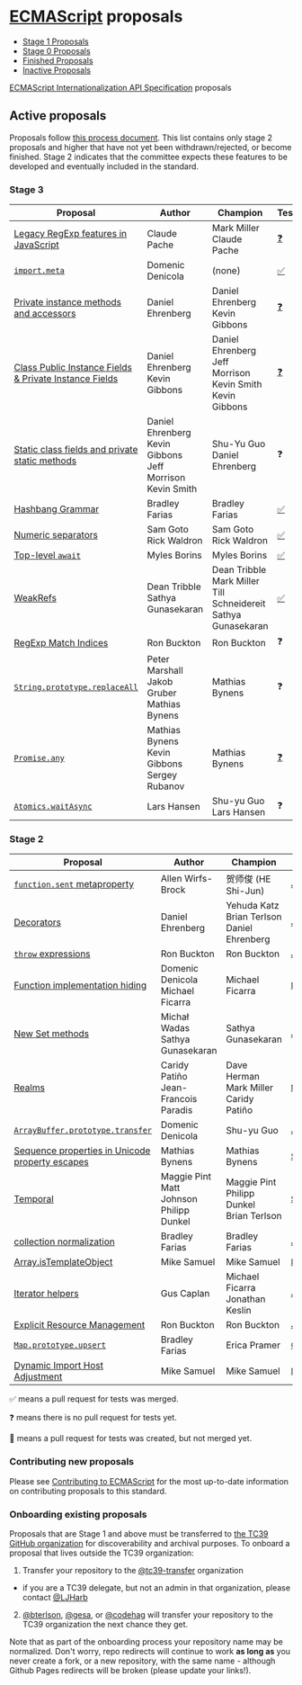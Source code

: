 # [ECMAScript](https://github.com/tc39/ecma262) proposals

* [Stage 1 Proposals](stage-1-proposals.md)
* [Stage 0 Proposals](stage-0-proposals.md)
* [Finished Proposals](finished-proposals.md)
* [Inactive Proposals](inactive-proposals.md)

[ECMAScript Internationalization API Specification](ecma402/README.md) proposals

## Active proposals

Proposals follow [this process document](https://tc39.github.io/process-document/).
This list contains only stage 2 proposals and higher that have not yet been withdrawn/rejected, or become finished.
Stage 2 indicates that the committee expects these features to be developed and eventually included in the standard.

### Stage 3

| Proposal                                                                       | Author                                                                  | Champion                                                                | Tests                                          | <sub>Last Presented</sub>                               |
| ------------------------------------------------------------------------------ | ----------------------------------------------------------------------- | ----------------------------------------------------------------------- | ---------------------------------------------- | --------------------------------------------------------|
| [Legacy RegExp features in JavaScript][regexp-legacy]                          | Claude Pache                                                            | Mark Miller<br />Claude Pache                                           | [:question:][tests-regexp-legacy]      | <sub>[May&nbsp;2017][regexp-legacy-notes]</sub>         |
| [`import.meta`][import-meta]                                                   | Domenic Denicola                                                        | (none)                                                                  | [:white_check_mark:][tests-import-meta]        | <sub>[September&nbsp;2017][import-meta-notes]</sub>     |
| [Private instance methods and accessors][private-methods]                      | Daniel Ehrenberg                                                        | Daniel Ehrenberg<br />Kevin Gibbons                                     | [:question:][tests-private-methods]            | <sub>[January&nbsp;2019][class-fields-notes]</sub>      |
| [Class Public Instance Fields & Private Instance Fields][class-fields]         | Daniel Ehrenberg<br />Kevin Gibbons                                     | Daniel Ehrenberg<br />Jeff Morrison<br />Kevin Smith<br />Kevin Gibbons | [:question:][tests-class-fields]               | <sub>[January&nbsp;2019][class-fields-notes]</sub>      |
| [Static class fields and private static methods][static-class-features]        | Daniel Ehrenberg<br />Kevin Gibbons<br />Jeff Morrison<br />Kevin Smith | Shu-Yu Guo<br />Daniel Ehrenberg                                        | :question:                                     | <sub>[January&nbsp;2019][class-fields-notes]</sub>      |
| [Hashbang Grammar][hashbang-grammar]                                           | Bradley Farias                                                          | Bradley Farias                                                          | [:white_check_mark:][tests-hashbang-grammar]   | <sub>[November&nbsp;2018][hashbang-notes]</sub>         |
| [Numeric separators][numeric_separators]                                       | Sam Goto<br />Rick Waldron                                              | Sam Goto<br />Rick Waldron                                              | [:white_check_mark:][tests-numeric_separators] | <sub>[June&nbsp;2019][numeric_separators-notes]</sub>   |
| [Top-level `await`][await]                                                     | Myles Borins                                                            | Myles Borins                                                            | [:white_check_mark:][tests-await]              | <sub>[June&nbsp;2019][await-notes]</sub>                |
| [WeakRefs][weakrefs]                                                           | Dean Tribble<br />Sathya Gunasekaran                          | Dean Tribble<br />Mark Miller<br />Till Schneidereit<br />Sathya Gunasekaran      | [:white_check_mark:][tests-weakrefs]           | <sub>[June&nbsp;2019][weakrefs-notes]</sub>             |
| [RegExp Match Indices][regex-match-indices]                                    | Ron Buckton                                                             | Ron Buckton                                                             | :question:                                     | <sub>[December&nbsp;2019][regex-match-indices-notes]</sub> |
| [`String.prototype.replaceAll`][replace-all]                                   | Peter Marshall<br />Jakob Gruber<br />Mathias Bynens                    | Mathias Bynens                                                          | :question:                                     | <sub>[October&nbsp;2019][replace-all-notes]</sub>       |
| [`Promise.any`][promise-any]                                                   | Mathias Bynens<br />Kevin Gibbons<br />Sergey Rubanov                   | Mathias Bynens                                                          | [:question:][tests-promise-any]                | <sub>[October 2019][promise-any-notes]</sub>            |
| [`Atomics.waitAsync`][nonblocking]                                             | Lars Hansen                                                             | Shu-yu Guo<br />Lars Hansen                                             | :question:                                     | <sub>[December&nbsp;2019][nonblocking-notes]</sub>      |

### Stage 2

| Proposal                                                                       | Author                                                | Champion                                                                          | <sub>Last Presented</sub>                                           |
| ------------------------------------------------------------------------------ | ----------------------------------------------------- | --------------------------------------------------------------------------------- | ------------------------------------------------------------------- |
| [`function.sent` metaproperty][function-sent]                                  | Allen Wirfs-Brock                                     | 贺师俊 (HE Shi-Jun)                                                               | <sub>[July 2019][function-sent-notes]</sub>                         |
| [Decorators][decorators]                                                       | Daniel Ehrenberg                                      | Yehuda Katz<br />Brian Terlson<br />Daniel Ehrenberg                              | <sub>[January&nbsp;2019][decorators-notes]</sub>                    |
| [`throw` expressions][throw-expressions]                                       | Ron Buckton                                           | Ron Buckton                                                                       | <sub>[January&nbsp;2018][throw-expressions-notes]</sub>             |
| [Function implementation hiding][censorship]                                   | Domenic Denicola<br />Michael Ficarra                 | Michael Ficarra                                                                   | <sub>[December&nbsp;2019][censorship-notes]</sub>                   |
| [New Set methods][set-methods]                                                 | Michał Wadas<br />Sathya Gunasekaran                  | Sathya Gunasekaran                                                                | <sub>[January&nbsp;2019][set-methods-notes]</sub>                   |
| [Realms][realms]                                                               | Caridy Patiño<br />Jean-Francois Paradis              | Dave Herman<br />Mark Miller<br />Caridy Patiño                                   | <sub>[May&nbsp;2018][realms-notes]</sub>                            |
| [`ArrayBuffer.prototype.transfer`][buffer-transfer]                            | Domenic Denicola                                      | Shu-yu Guo                                                                        | <sub>[July&nbsp;2018][buffer-transfer-notes]</sub>                  |
| [Sequence properties in Unicode property escapes][unicode-sequence-properties] | Mathias Bynens                                        | Mathias Bynens                                                                    | <sub>[September&nbsp;2018][unicode-sequence-properties-notes]</sub> |
| [Temporal][temporal]                                                           | Maggie Pint<br />Matt Johnson<br />Philipp Dunkel     | Maggie Pint<br />Philipp Dunkel<br />Brian Terlson                                | <sub>[September&nbsp;2018][temporal-notes]</sub>                    |
| [collection normalization][collection-rekey]                                   | Bradley Farias                                        | Bradley Farias                                                                    | <sub>[January&nbsp;2019][richer-keys-notes]</sub>                   |
| [Array.isTemplateObject][isTemplateObject]                                     | Mike Samuel                                           | Mike Samuel                                                                       | <sub>[December&nbsp;2019][isTemplateObject-notes]</sub>                 |
| [Iterator helpers][iterator-helpers]                                           | Gus Caplan                                            | Michael Ficarra<br />Jonathan Keslin                                              | <sub>[July 2019][iterator-helpers-notes]</sub>                      |
| [Explicit Resource Management][resource-management]                            | Ron Buckton                                           | Ron Buckton                                                                       | <sub>[July 2019][resource-management-notes]</sub>                   |
| [`Map.prototype.upsert`][map-upsert]                                           | Bradley Farias                                        | Erica Pramer                                                                      | <sub>[October 2019][map-upsert-notes]</sub>                         |
| [Dynamic Import Host Adjustment][]                                             | Mike Samuel                                           | Mike Samuel                                                                       | <sub>[December 2019][Dynamic Import Host Adjustment notes]</sub>    |

:white_check_mark: means a pull request for tests was merged.

:question: means there is no pull request for tests yet.

:construction: means a pull request for tests was created, but not merged yet.

### Contributing new proposals

Please see [Contributing to ECMAScript](https://github.com/tc39/ecma262/blob/master/CONTRIBUTING.md) for the most up-to-date information on contributing proposals to this standard.

### Onboarding existing proposals

Proposals that are Stage 1 and above must be transferred to [the TC39 GitHub organization](https://github.com/tc39) for discoverability and archival purposes. To onboard a proposal that lives outside the TC39 organization:

1. Transfer your repository to the [@tc39-transfer](http://github.com/tc39-transfer) organization
  - if you are a TC39 delegate, but not an admin in that organization, please contact [@LJHarb](https://github.com/ljharb)
2. [@bterlson](https://github.com/bterlson), [@gesa](https://github.com/gesa), or [@codehag](https://github.com/codehag) will transfer your repository to the TC39 organization the next chance they get.

Note that as part of the onboarding process your repository name may be normalized. Don't worry, repo redirects will continue to work **as long as** you never create a fork, or a new repository, with the same name - although Github Pages redirects will be broken (please update your links!).

[regexp-legacy]: https://github.com/tc39/proposal-regexp-legacy-features
[regexp-legacy-notes]: https://github.com/tc39/notes/blob/master/meetings/2017-05/may-25.md#15ia-regexp-legacy-features-for-stage-3
[tests-regexp-legacy]: https://github.com/tc39/test262/issues/2371
[class-fields]: https://github.com/tc39/proposal-class-fields
[class-fields-notes]: https://github.com/tc39/notes/blob/master/meetings/2019-01/jan-30.md#private-fields-and-methods-refresher
[tests-class-fields]: https://github.com/tc39/test262/issues/1161
[function-sent]: https://github.com/tc39/proposal-function.sent
[function-sent-notes]: https://github.com/tc39/notes/blob/master/meetings/2019-07/july-23.md#making-functionsent-inactive
[decorators]: http://github.com/tc39/proposal-decorators
[decorators-notes]: https://github.com/tc39/notes/blob/master/meetings/2019-01/jan-30.md#decorators-for-stage-3
[import-meta]: https://github.com/tc39/proposal-import-meta
[import-meta-notes]: https://github.com/tc39/notes/blob/master/meetings/2017-09/sept-27.md#12iiic-importmeta-for-stage-3
[tests-import-meta]: https://github.com/tc39/test262/pull/1888
[numeric_separators]: https://github.com/tc39/proposal-numeric-separator
[numeric_separators-notes]: https://github.com/tc39/notes/blob/master/meetings/2019-03/mar-28.md#decorator-based-extended-numeric-literals-status-update-and-numeric-separators-for-stage-3
[tests-numeric_separators]: https://test262.report/features/numeric-separator-literal
[private-methods]: https://github.com/tc39/proposal-private-methods
[private-methods-notes]: https://github.com/tc39/notes/blob/master/meetings/2019-01/jan-30.md#private-fields-and-methods-refresher
[tests-private-methods]: https://github.com/tc39/test262/issues/1343
[weakrefs]: https://github.com/tc39/proposal-weakrefs
[weakrefs-notes]: https://github.com/tc39/notes/blob/master/meetings/2019-06/june-6.md#weakrefs
[tests-weakrefs]: https://github.com/tc39/test262/pull/2192
[realms]: https://github.com/tc39/proposal-realms
[realms-notes]: https://github.com/tc39/notes/blob/master/meetings/2018-05/may-23.md#realms
[temporal]: https://github.com/tc39/proposal-temporal
[temporal-notes]: https://github.com/tc39/notes/blob/master/meetings/2018-09/sept-27.md#temporal-for-stage-2
[nonblocking]: https://github.com/tc39/proposal-atomics-wait-async
[nonblocking-notes]: https://github.com/tc39/notes/blob/master/meetings/2019-12/december-4.md#atomicswaitasync-for-stage-3
[throw-expressions]: https://github.com/tc39/proposal-throw-expressions
[throw-expressions-notes]: https://github.com/tc39/notes/blob/master/meetings/2018-01/jan-24.md#13iiii-throw-expressions-for-stage-3
[replace-all]: https://github.com/tc39/proposal-string-replaceall
[replace-all-notes]: https://github.com/tc39/notes/blob/master/meetings/2019-10/october-2.md#stringprototypereplaceall-for-stage-3
[static-class-features]: http://github.com/tc39/proposal-static-class-features/
[static-class-features-notes]: https://github.com/tc39/notes/blob/master/meetings/2018-05/may-23.md#static-class-features-for-stage-3
[censorship]: https://github.com/domenic/proposal-function-implementation-hiding
[censorship-notes]: https://github.com/tc39/notes/blob/master/meetings/2019-12/december-4.md#update-on-function-implementation-hiding
[await]: https://github.com/tc39/proposal-top-level-await
[await-notes]: https://github.com/tc39/notes/blob/master/meetings/2019-06/june-6.md#top-level-await-for-stage-3
[tests-await]: https://github.com/tc39/test262/pull/2274
[set-methods]: https://github.com/tc39/set-methods
[set-methods-notes]: https://github.com/tc39/notes/blob/master/meetings/2019-01/jan-29.md#update-on-set-methods
[hashbang-grammar]: https://github.com/tc39/proposal-hashbang
[tests-hashbang-grammar]: https://github.com/tc39/test262/pull/2065
[hashbang-notes]: https://github.com/tc39/notes/blob/master/meetings/2018-11/nov-28.md#hash-bang-grammar
[richer-keys]: https://github.com/tc39/proposal-richer-keys
[richer-keys-notes]: https://github.com/tc39/notes/blob/master/meetings/2019-01/jan-30.md#richer-keys-for-stage-2
[unicode-sequence-properties]: https://github.com/tc39/proposal-regexp-unicode-sequence-properties
[unicode-sequence-properties-notes]: https://github.com/tc39/notes/blob/master/meetings/2019-01/jan-31.md#update-on-sequence-properties-in-unicode-property-escapes
[regex-match-indices]: https://github.com/tc39/proposal-regexp-match-Indices
[regex-match-indices-notes]: https://github.com/tc39/notes/blob/master/meetings/2019-12/december-3.md#regexp-match-indices-performance-feedback
[buffer-transfer]: https://github.com/domenic/proposal-arraybuffer-transfer/
[buffer-transfer-notes]: https://github.com/tc39/notes/blob/master/meetings/2018-07/july-24.md#arraybufferprototypetransfer
[resource-management]: https://github.com/tc39/proposal-using-statement
[resource-management-notes]: https://github.com/tc39/notes/blob/master/meetings/2019-07/july-25.md#explicit-resource-management-for-stage-2-continuation-from-tuesday
[standard-library]: https://github.com/tc39/proposal-javascript-standard-library
[standard-library-notes]: https://github.com/tc39/notes/blob/master/meetings/2018-07/july-26.md#javascript-standard-library
[collection-rekey]: https://github.com/tc39-transfer/proposal-collection-normalization
[iterator-helpers]: https://github.com/tc39/proposal-iterator-helpers
[iterator-helpers-notes]: https://github.com/tc39/notes/blob/master/meetings/2019-07/july-24.md#iterator-methods-update--stage-2
[private-declarations]: https://github.com/tc39/proposal-private-declarations
[isTemplateObject]: https://github.com/tc39-transfer/proposal-array-is-template-object
[isTemplateObject-notes]: https://github.com/tc39/notes/blob/master/meetings/2019-12/december-4.md#arrayistemplateobject-update
[promise-any]: https://github.com/tc39/proposal-promise-any
[promise-any-notes]: https://github.com/tc39/notes/blob/master/meetings/2019-10/october-3.md#promiseany-reprise
[tests-promise-any]: https://github.com/tc39/test262/issues/2410
[resource-management]: https://github.com/tc39/proposal-using-statement
[resource-management-notes]: https://github.com/tc39/notes/blob/master/meetings/2018-07/july-24.md#explicit-resource-management
[map-upsert]: https://github.com/thumbsupep/proposal-upsert
[map-upsert-notes]: https://github.com/tc39/notes/blob/master/meetings/2019-10/october-2.md#mapupsert--previously-mapinsertorupdate
[Dynamic Import Host Adjustment]: https://github.com/mikesamuel/dynamic-import-host-adjustment/blob/master/README.md
[Dynamic Import Host Adjustment notes]: https://github.com/tc39/notes/blob/master/meetings/2019-12/december-5.md#dynamic-import-host-adjustment-for-stage-2
